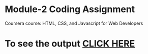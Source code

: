 

# Module-2 Coding Assignment

Coursera course: HTML, CSS, and Javascript for Web Developers

# To see the output [CLICK HERE]()

